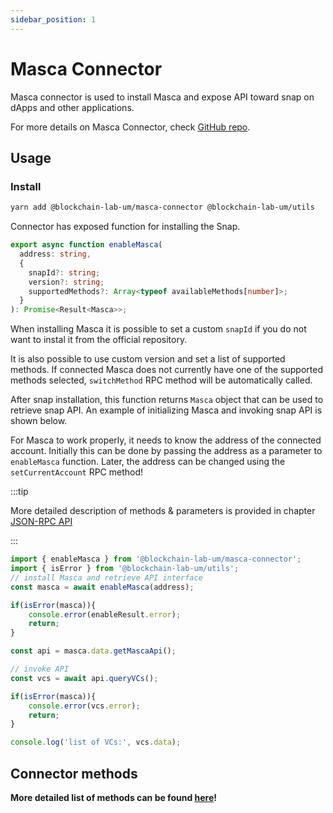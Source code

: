 ```yaml
---
sidebar_position: 1
---
```


# Masca Connector

Masca connector is used to install Masca and expose API toward snap on dApps and other applications.

For more details on Masca Connector, check [GitHub repo](https://github.com/blockchain-lab-um/ssi-snap/tree/master/packages/connector).

## Usage

### Install

```bash
yarn add @blockchain-lab-um/masca-connector @blockchain-lab-um/utils
```

Connector has exposed function for installing the Snap.

```typescript
export async function enableMasca(
  address: string,
  {
    snapId?: string;
    version?: string;
    supportedMethods?: Array<typeof availableMethods[number]>;
  }
): Promise<Result<Masca>>;
```

When installing Masca it is possible to set a custom `snapId` if you do not want to instal it from the official repository.

It is also possible to use custom version and set a list of supported methods. If connected Masca does not currently have one of the supported methods selected, `switchMethod` RPC method will be automatically called.

After snap installation, this function returns `Masca` object that can be used to retrieve snap API.
An example of initializing Masca and invoking snap API is shown below.

For Masca to work properly, it needs to know the address of the connected account. Initially this can be done by passing the address as a parameter to `enableMasca` function. Later, the address can be changed using the `setCurrentAccount` RPC method!

:::tip

More detailed description of methods & parameters is provided in chapter [JSON-RPC API](../tutorial/rpc-methods.md)

:::

```typescript
import { enableMasca } from '@blockchain-lab-um/masca-connector';
import { isError } from '@blockchain-lab-um/utils';
// install Masca and retrieve API interface
const masca = await enableMasca(address);

if(isError(masca)){
    console.error(enableResult.error);
    return;
}

const api = masca.data.getMascaApi();

// invoke API
const vcs = await api.queryVCs();

if(isError(masca)){
    console.error(vcs.error);
    return;
}

console.log('list of VCs:', vcs.data);
```

## Connector methods

**More detailed list of methods can be found [here](./../tutorial/implementation.md)!**
